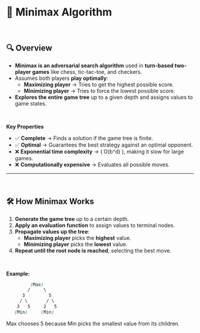 # 🌟 Minimax Algorithm  

<br>

## 🔍 **Overview**  
- **Minimax is an adversarial search algorithm** used in **turn-based two-player games** like chess, tic-tac-toe, and checkers.  
- Assumes both players **play optimally**:  
  - **Maximizing player** → Tries to get the highest possible score.  
  - **Minimizing player** → Tries to force the lowest possible score.  
- **Explores the entire game tree** up to a given depth and assigns values to game states.  

<br>

**Key Properties**  
- ✅ **Complete** → Finds a solution if the game tree is finite.  
- ✅ **Optimal** → Guarantees the best strategy against an optimal opponent.  
- ❌ **Exponential time complexity** → \( O(b^d) \), making it slow for large games.  
- ❌ **Computationally expensive** → Evaluates all possible moves.  

---
<br>

## 🛠 **How Minimax Works**  
1. **Generate the game tree** up to a certain depth.  
2. **Apply an evaluation function** to assign values to terminal nodes.  
3. **Propagate values up the tree**:  
   - **Maximizing player** picks the **highest** value.  
   - **Minimizing player** picks the **lowest** value.  
4. **Repeat until the root node is reached**, selecting the best move.  

<br>

**Example:**  

```css
         (Max)
        /     \
      3         5
     / \       / \
    3   5     2   5
   (Min)     (Min)
```

Max chooses 5 because Min picks the smallest value from its children.
